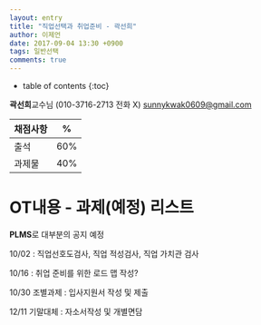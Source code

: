```yaml
---
layout: entry
title: "직업선택과 취업준비 - 곽선희"
author: 이제언
date: 2017-09-04 13:30 +0900
tags: 일반선택
comments: true
--- 
```

* table of contents
{:toc}

**곽선희**교수님 (010-3716-2713 전화 X) sunnykwak0609@gmail.com  

| 채점사항 | % |
|---------|---|
|  출석   | 60% |
|  과제물  | 40% |

# OT내용 - 과제(예정) 리스트

**PLMS**로 대부분의 공지 예정

10/02 : 직업선호도검사, 직업 적성검사, 직업 가치관 검사

10/16 : 취업 준비를 위한 로드 맵 작성?

10/30 조별과제 : 입사지원서 작성 및 제출

12/11 기말대체 : 자소서작성 및 개별면담

